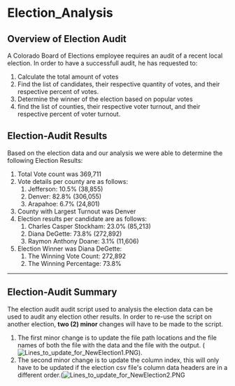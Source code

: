 # Election_Analysis
## Overview of Election Audit
A Colorado Board of Elections employee requires an audit of a recent local election.  In order to have a successfull audit, he has requested to:
1. Calculate the total amount of votes
2. Find the list of candidates, their respective quantity of votes, and their respective percent of votes.
3. Determine the winner of the election based on popular votes
4. find the list of counties, their respective voter turnout, and their respective percent of voter turnout.
## Election-Audit Results
Based on the election data and our analysis we were able to determine the following Election Results:
1. Total Vote count was 369,711
2. Vote details per county are as follows:
    1. Jefferson: 10.5% (38,855)
    2. Denver: 82.8% (306,055)
    3. Arapahoe: 6.7% (24,801)
3. County with Largest Turnout was Denver
4. Election results per candidate are as follows: 
    1. Charles Casper Stockham: 23.0% (85,213)
    2. Diana DeGette: 73.8% (272,892)
    3. Raymon Anthony Doane: 3.1% (11,606)
5.  Election Winner was Diana DeGette:
    1. The Winning Vote Count: 272,892
    2. The Winning Percentage: 73.8%
-------------------------
## Election-Audit Summary
The election audit audit script used to analysis the election data can be used to audit any election other results.  In order to re-use the script on another election, **two (2) minor** changes will have to be made to the script. 
1. The first minor change is to update the file path locations and the file names of both the file with the data and the file with the output. (![Lines_to_update_for_NewElection1.PNG](C:\Users\rdsm1\Documents\GitHub\Election_Analysis\Resources\Lines_to_update_for_NewElection1.PNG)). 
2. The second minor change is to update the column index, this will only have to be updated if the election csv file's column data headers are in a different order.(![Lines_to_update_for_NewElection2.PNG](C:\Users\rdsm1\Documents\GitHub\Election_Analysis\Resources\Lines_to_update_for_NewElection2.PNG)
